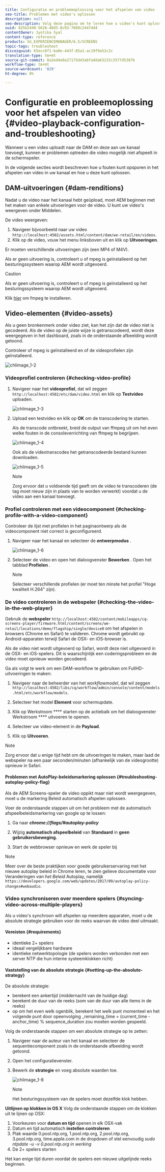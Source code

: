 ```yaml
---
title: Configuratie en probleemoplossing voor het afspelen van video
seo-title: Problemen met video's oplossen
description: null
seo-description: Volg deze pagina om te leren hoe u video's kunt oplossen. Wanneer u een video uploadt naar de DAM en deze aan uw kanaal toevoegt, kunnen er problemen optreden die video mogelijk niet afspeelt in de schermspeler. In deze sectie wordt beschreven hoe u fouten kunt opsporen bij het afspelen van video in uw kanaal en hoe u deze kunt oplossen.
uuid: 825b2440-5626-40d5-8c93-7689c24474d4
contentOwner: Jyotika Syal
content-type: reference
products: SG_EXPERIENCEMANAGER/6.5/SCREENS
topic-tags: troubleshoot
discoiquuid: 65ecc6f1-ba0e-443f-85a1-ac19f9a52c2c
translation-type: tm+mt
source-git-commit: 8a2ed4e0a27175d43abfadda63232c3577d5387b
workflow-type: tm+mt
source-wordcount: '829'
ht-degree: 0%

---
```



# Configuratie en probleemoplossing voor het afspelen van video {#video-playback-configuration-and-troubleshooting}

Wanneer u een video uploadt naar de DAM en deze aan uw kanaal toevoegt, kunnen er problemen optreden die video mogelijk niet afspeelt in de schermspeler.

In de volgende secties wordt beschreven hoe u fouten kunt opsporen in het afspelen van video in uw kanaal en hoe u deze kunt oplossen.

## DAM-uitvoeringen {#dam-renditions}

Nadat u de video naar het kanaal hebt geüpload, moet AEM beginnen met het maken van enkele uitvoeringen voor de video. U kunt uw video&#39;s weergeven onder Middelen.

De video weergeven:

1. Navigeer bijvoorbeeld naar uw video `http://localhost:4502/assets.html/content/dam/we-retail/en/videos`.
1. Klik op de video, vouw het menu linksboven uit en klik op **Uitvoeringen**.

Er moeten verschillende uitvoeringen zijn (een MP4 of M4V).

Als er geen uitvoering is, controleert u of mpeg is geïnstalleerd op het besturingssysteem waarop AEM wordt uitgevoerd.

>[!CAUTION]
>
>Als er geen uitvoering is, controleert u of mpeg is geïnstalleerd op het besturingssysteem waarop AEM wordt uitgevoerd.
>
>Klik [hier](https://www.ffmpeg.org/download.html) om fmpeg te installeren.

## Video-elementen {#video-assets}

Als u geen bronkenmerk onder video ziet, kan het zijn dat de video niet is gecodeerd. Als de video op de juiste wijze is getranscodeerd, wordt deze weergegeven in het dashboard, zoals in de onderstaande afbeelding wordt getoond.

Controleer of mpeg is geïnstalleerd en of de videoprofielen zijn geïnstalleerd.

![chlimage_1-2](assets/chlimage_1-2.png)

### Videoprofiel controleren {#checking-video-profile}

1. Navigeer naar het **videoprofiel**, dat wil zeggen `http://localhost:4502/etc/dam/video.html` en klik op **Testvideo** uploaden.

   ![chlimage_1-3](assets/chlimage_1-3.png)

1. Upload een testvideo en klik op **OK** om de transcodering te starten.

   Als de transcode ontbreekt, breid de output van ffmpeg uit om het even welke fouten in de consoleverrichting van ffmpeg te begrijpen.

   ![chlimage_1-4](assets/chlimage_1-4.png)

   Ook als de videotranscodes het getranscodeerde bestand kunnen downloaden.

   ![chlimage_1-5](assets/chlimage_1-5.png)

   >[!NOTE]
   >
   >Zorg ervoor dat u voldoende tijd geeft om de video te transcoderen (de tag moet nieuw zijn in plaats van te worden verwerkt) voordat u de video aan een kanaal toevoegt.

### Profiel controleren met een videocomponent {#checking-profile-with-a-video-component}

Controleer de lijst met profielen in het paginaontwerp als de videocomponent niet correct is geconfigureerd.

1. Navigeer naar het kanaal en selecteer de **ontwerpmodus** .

   ![chlimage_1-6](assets/chlimage_1-6.png)

1. Selecteer de video en open het dialoogvenster **Bewerken** . Open het tabblad **Profielen** .

   >[!NOTE]
   >Selecteer verschillende profielen (er moet ten minste het profiel &quot;Hoge kwaliteit H.264&quot; zijn).

### De video controleren in de webspeler {#checking-the-video-in-the-web-player}

Gebruik de **webspeler** `http://localhost:4502/content/mobileapps/cq-screens-player/firmware.html/content/screens/we-retail/locations/demo/flagship/single/device0` om het afspelen in browsers (Chrome en Safari) te valideren. Chrome wordt gebruikt op Android-apparaten terwijl Safari de OSX- en iOS-browser is.

Als de video niet wordt uitgevoerd op Safari, wordt deze niet uitgevoerd in de OSX- en iOS-spelers. Dit is waarschijnlijk een coderingsprobleem en de video moet opnieuw worden gecodeerd.

Ga als volgt te werk om een DAM-workflow te gebruiken om FullHD-uitvoeringen te maken:

1. Navigeer naar de beheerder van het *workflowmodel*, dat wil zeggen `http://localhost:4502/libs/cq/workflow/admin/console/content/models.html/etc/workflow/models`.
1. Selecteer het model **Element** voor schermupdate.
1. Klik op Werkstroom **** starten op de actiebalk om het dialoogvenster Werkstroom **** uitvoeren te openen.

1. Selecteer uw video-element in de **Payload**.
1. Klik op **Uitvoeren**.

>[!NOTE]
>
>Zorg ervoor dat u enige tijd hebt om de uitvoeringen te maken, maar laad de webspeler na een paar seconden/minuten (afhankelijk van de videogrootte) opnieuw in Safari.

#### Problemen met AutoPlay-beleidsmarkering oplossen {#troubleshooting-autoplay-policy-flag}

Als de AEM Screens-speler de video oppikt maar niet wordt weergegeven, moet u de markering Beleid automatisch afspelen oplossen.

Voer de onderstaande stappen uit om het probleem met de automatisch afspeelbeleidsmarkering van google op te lossen:

1. Ga naar ***chrome://flags/#autoplay-policy***
1. Wijzig **automatisch afspeelbeleid** van **Standaard** in **geen gebruikersbeweging.**

1. Start de webbrowser opnieuw en werk de speler bij

>[!NOTE]
>
>Meer over de beste praktijken voor goede gebruikerservaring met het nieuwe autoplay beleid in Chrome leren, te zien gelieve documentatie voor Veranderingen *van het Beleid* Autoplay, namelijk `https://developers.google.com/web/updates/2017/09/autoplay-policy-changes#webaudio`.

### Video synchroniseren over meerdere spelers {#syncing-video-across-multiple-players}

Als u video&#39;s synchroon wilt afspelen op meerdere apparaten, moet u de absolute strategie gebruiken voor de reeks waarvan de video deel uitmaakt.

#### Vereisten {#requirements}

* identieke 2+ spelers
* ideaal vergelijkbare hardware
* identieke netwerktopologie (de spelers worden verbonden met een server NTP die hun interne systeemklokken richt)

#### Vaststelling van de absolute strategie {#setting-up-the-absolute-strategy}

De absolute strategie:

* berekent een ankertijd (middernacht van de huidige dag)
* berekent de duur van de reeks (som van de duur van alle items in de reeks)
* op om het even welk ogenblik, berekent het welk punt momenteel en het volgende punt door opeenvolging _remaining_time = (current_time - anchor_time) % sequence_duration zou moeten worden gespeeld.

Volg de onderstaande stappen om een absolute strategie op te zetten:

1. Navigeer naar de auteur van het kanaal en selecteer de sequentiecomponent zoals in de onderstaande afbeelding wordt getoond.
1. Open het configuratievenster.
1. Bewerk de **strategie** en voeg absolute waarden toe.

   ![chlimage_1-8](assets/chlimage_1-8.png)

   >[!NOTE]
   >Het besturingssysteem van de spelers moet dezelfde klok hebben.

**Uitlijnen op klokken in OS X** Volg de onderstaande stappen om de klokken uit te lijnen op OSX:

1. Voorkeuren voor **datum en tijd** openen in elk OSX-vak
1. Datum en tijd automatisch **instellen controleren**
1. Plak waarde 0.pool.ntp.org, 1.pool.ntp.org, 2.pool.ntp.org, 3.pool.ntp.org, time.apple.com in de dropdown of stel eenvoudig *sudo ntpdate -u -v 0.pool.ntp.org in werking*
1. De 2+ spelers starten

Het kan enige tijd duren voordat de spelers een nieuwe uitgelijnde reeks beginnen.

